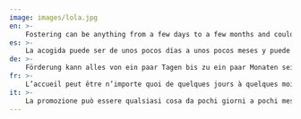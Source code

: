 ```yaml
---
image: images/lola.jpg
en: >-
    Fostering can be anything from a few days to a few months and could be puppies, a recently operated dog, an old dog or one adopted just waiting for a flight to its new family. While you have a dog in foster, we cover all necessary veterinary and food costs. We also provide food and water bowls, leads, etc. for the dog. You provide love and a safe place for the dog until it finds its forever family.
es: >-
    La acogida puede ser de unos pocos días a unos pocos meses y puede ser un cachorro, un perro recién operado, un perro viejo o uno adoptado a la espera de un vuelo a su nueva familia. Mientras tenga un perro en acogida, cubrimos todos los gastos veterinarios necesarios, la comida y damos comida y agua, tazones, correas, etc. para el perro. Usted provee amor y un lugar seguro para el perro hasta que encuentre su familia para siempre.
de: >-
    Förderung kann alles von ein paar Tagen bis zu ein paar Monaten sein und könnte Welpen sein, ein kürzlich operierter Hund, ein alter Hund oder einer adoptiert, der nur auf einen Flug zu seiner neuen Familie wartet. Während Sie einen Hund in Pflege haben, decken wir alle notwendigen tierarzten Kosten, Nahrung und geben Nahrung und Wasserschalen, Führt, etc. für den Hund. Sie bieten Liebe und einen sicheren Ort für den Hund, bis er seine ewige Familie findet.
fr: >-
    L’accueil peut être n’importe quoi de quelques jours à quelques mois et pourrait être des chiots, un chien récemment opéré, un vieux chien ou un adopté juste en attente d’un vol pour sa nouvelle famille. Pendant que vous avez un chien en famille d’accueil, nous couvrons tous les coûts vétérinaires nécessaires, la nourriture et donner de la nourriture et des bols d’eau, pistes, etc pour le chien. Vous fournissez l’amour et un endroit sûr pour le chien jusqu’à ce qu’il trouve sa famille pour toujours.
it: >-
    La promozione può essere qualsiasi cosa da pochi giorni a pochi mesi e potrebbe essere cuccioli, un cane gestito di recente, un vecchio cane o uno adottato solo in attesa di un volo per la sua nuova famiglia. Mentre si dispone di un cane in affimposizione, copriamo tutte le spese veterinarie necessarie, cibo e dare cibo e acqua ciotole, piombo, ecc per il cane. Si fornisce amore e un luogo sicuro per il cane fino a quando non trova la sua famiglia per sempre.
---
```

